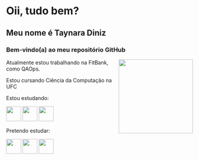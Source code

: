 <h1>Oii, tudo bem?</h1>
<h2>Meu nome é Taynara Diniz</h2>
<h3>Bem-vindo(a) ao meu repositório GitHub</h3>
<div>
  <img src="https://cdn.discordapp.com/attachments/1004565199472304179/1010986603705008279/octocat-1661108349253.png" width="200" height="200" align="right">
  <p>Atualmente estou trabalhando na FitBank, como QAOps.</p>
  <p>Estou cursando Ciência da Computação na UFC</p>
</div>
<p>Estou estudando:</p>
<div>
  <img src="https://cdn.jsdelivr.net/gh/devicons/devicon/icons/html5/html5-plain-wordmark.svg" width="40" height="40"/>
  <img src="https://cdn.jsdelivr.net/gh/devicons/devicon/icons/css3/css3-plain-wordmark.svg" width="40" height="40"/>
  <img src="https://cdn.jsdelivr.net/gh/devicons/devicon/icons/javascript/javascript-plain.svg" width="40" height="40"/>
</div>
<p>Pretendo estudar:</p>
<div>
  <img src="https://cdn.jsdelivr.net/gh/devicons/devicon/icons/php/php-plain.svg" width="40" height="40"/>
  <img src="https://cdn.jsdelivr.net/gh/devicons/devicon/icons/react/react-original-wordmark.svg" width="40" height="40"/>
  <img src="https://cdn.jsdelivr.net/gh/devicons/devicon/icons/mysql/mysql-plain-wordmark.svg" width="40" height="40"/>
</div>
